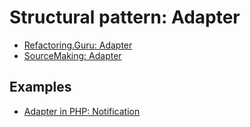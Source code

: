# Structural pattern: Adapter

- [Refactoring.Guru: Adapter](https://refactoring.guru/design-patterns/adapter)
- [SourceMaking: Adapter](https://sourcemaking.com/design_patterns/adapter)


## Examples

* [Adapter in PHP: Notification](PHP/Notification)